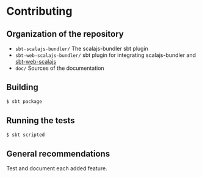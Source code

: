 Contributing
===========

## Organization of the repository

- `sbt-scalajs-bundler/` The scalajs-bundler sbt plugin
- `sbt-web-scalajs-bundler/` sbt plugin for integrating scalajs-bundler and
[sbt-web-scalajs](https://github.com/vmunier/sbt-web-scalajs)
- `doc/` Sources of the documentation

## Building

~~~ sh
$ sbt package
~~~

## Running the tests

~~~ sh
$ sbt scripted
~~~

## General recommendations

Test and document each added feature.